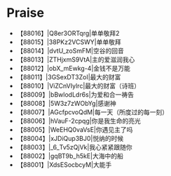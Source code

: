 # Praise

- 【88016】|Q8er3ORTqrg|单单敬拜2
- 【88015】|38PKz2VCSWY|单单敬拜
- 【88014】|dvtU_zoSmFM|空谷的回音
- 【88013】|ZTHjxmS9VtA|主的爱滋润我心
- 【88012】|obX_mEwkg-4|金钱不是万能
- 【88011】|3GSexDT3ZoI|最大的财富
- 【88010】|ViZCnVIylrc|最大的财富（诗班）
- 【88009】|bBwlodLdr6s|为爱和合一祷告
- 【88008】|5W3z7zWObYg|感谢神
- 【88007】|AGcfpcvoQdM|每一天（所度过的每一刻）
- 【88006】|hVauF-2cpqg|你是我生命的亮光
- 【88005】|WeEHQ0vaVsE|你遇见主了吗
- 【88004】|xJDiQup3BJ0|悦纳的时候
- 【88003】|_6_Tv5zQjVk|我心紧紧跟随你
- 【88002】|gqBT9b_h5kE|大海中的船
- 【88001】|XdsESocbcyM|大能手